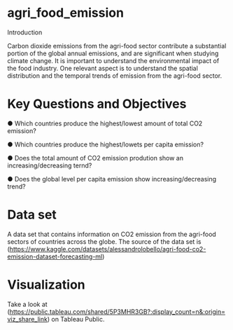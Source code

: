 # agri_food_emission

Introduction

Carbon dioxide emissions from the agri-food sector contribute a substantial portion of the global annual emissions, and are significant when studying climate change. It is important to understand the environmental impact of the food industry. One relevant aspect is to understand the spatial distribution and the temporal trends of emission from the agri-food sector. 

# Key Questions and Objectives

● Which countries produce the highest/lowest amount of total CO2 emission?

● Which countries produce the highest/lowets per capita emission?

● Does the total amount of CO2 emission prodution show an increasing/decreasing ternd?

● Does the global level per capita emission show increasing/decreasing trend?

# Data set

A data set that contains information on CO2 emission from the agri-food sectors of countries across the globe. The source of the data set is 
(https://www.kaggle.com/datasets/alessandrolobello/agri-food-co2-emission-dataset-forecasting-ml)

# Visualization
Take a look at (https://public.tableau.com/shared/5P3MHR3GB?:display_count=n&:origin=viz_share_link) on Tableau Public.
